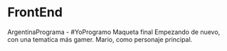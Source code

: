 # FrontEnd
ArgentinaPrograma - #YoProgramo Maqueta final
Empezando de nuevo, con una tematica más gamer. Mario, como personaje principal.
